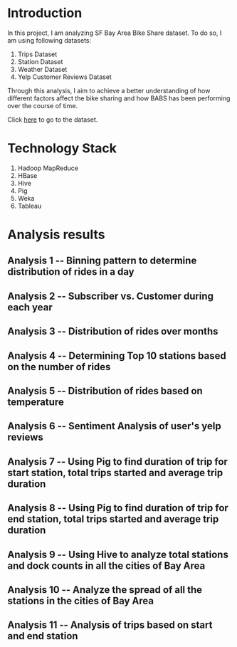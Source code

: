 # Introduction

In this project, I am analyzing SF Bay Area Bike Share dataset. To do so, I am using following datasets:

1. Trips Dataset
2. Station Dataset
3. Weather Dataset
4. Yelp Customer Reviews Dataset

Through this analysis, I aim to achieve a better understanding of how different factors affect the bike sharing and how BABS has been performing over the course of time.

Click [here](http://www.bayareabikeshare.com/open-data/) to go to the dataset.

# Technology Stack

1. Hadoop MapReduce
2. HBase
3. Hive
4. Pig
5. Weka
6. Tableau

# Analysis results

## Analysis 1 -- Binning pattern to determine distribution of rides in a day

## Analysis 2 -- Subscriber vs. Customer during each year

## Analysis 3 -- Distribution of rides over months

## Analysis 4 -- Determining Top 10 stations based on the number of rides

## Analysis 5 -- Distribution of rides based on temperature

## Analysis 6 -- Sentiment Analysis of user's yelp reviews

## Analysis 7 -- Using Pig to find duration of trip for start station, total trips started and average trip duration

## Analysis 8 -- Using Pig to find duration of trip for end station, total trips started and average trip duration

## Analysis 9 -- Using Hive to analyze total stations and dock counts in all the cities of Bay Area

## Analysis 10 -- Analyze the spread of all the stations in the cities of Bay Area

## Analysis 11 -- Analysis of trips based on start and end station
